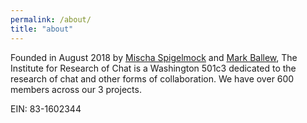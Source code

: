 ```yaml
---
permalink: /about/
title: "about"
---
```


Founded in August 2018 by [Mischa Spigelmock](https://spiegelmock.com/) and [Mark Ballew](https://markballew.com), The Institute for Research of Chat is a Washington 501c3 dedicated to the research of chat and other forms of collaboration. We have over 600 members across our 3 projects.

EIN: 83-1602344